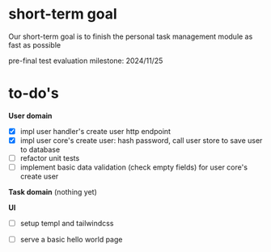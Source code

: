 # short-term goal

Our short-term goal is to finish the personal task management module as fast as possible

pre-final test evaluation milestone: 2024/11/25

# to-do's

**User domain**
- [x] impl user handler's create user http endpoint
- [x] impl user core's create user: hash password, call user store to save user to database
- [ ] refactor unit tests
- [ ] implement basic data validation (check empty fields) for user core's create user

**Task domain**
(nothing yet)

**UI**
- [ ] setup templ and tailwindcss
- [ ] serve a basic hello world page

